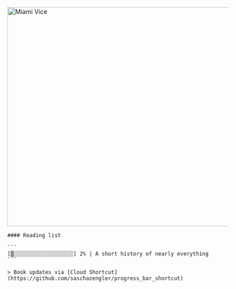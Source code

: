 [<img src="https://media.giphy.com/media/l0IsIMQkVZ0UK1Q7C/giphy.gif" alt="Miami Vice" width="800" height="500">](https://www.youtube.com/watch?v=-aMCzRj3Syg)

    #### Reading list

    ```
    [▒░░░░░░░░░░░░░░░░░░░] 2% | A short history of nearly everything
    ```

    > Book updates via [Cloud Shortcut](https://github.com/saschazengler/progress_bar_shortcut)
    